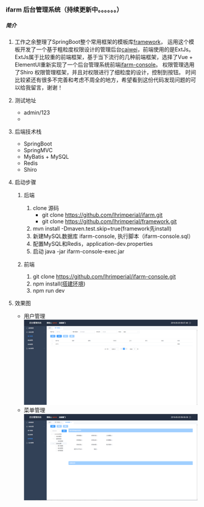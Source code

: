 ### ifarm 后台管理系统（持续更新中。。。。。。）
##### 简介
1. 工作之余整理了SpringBoot整个常用框架的模板库[framework](https://github.com/lhrimperial/framework)，
运用这个模板开发了一个基于粗粒度权限设计的管理后台[caiwei](https://github.com/lhrimperial/caiwei)，前端使用的是ExtJs。 
ExtJs属于比较重的前端框架，基于当下流行的几种前端框架，选择了Vue + ElementUI重新实现了一个后台管理系统前端[ifarm-console](https://github.com/lhrimperial/ifarm-console)。
权限管理选用了Shiro 权限管理框架，并且对权限进行了细粒度的设计，控制到按钮。 时间比较紧还有很多不完善和考虑不周全的地方，希望看到这份代码发现问题的可以给我留言，谢谢！

2. 测试地址
    - admin/123
    -   

3. 后端技术栈
    - SpringBoot
    - SpringMVC
    - MyBatis + MySQL
    - Redis
    - Shiro
    
4. 启动步骤
    1. 后端
        1. clone 源码
            - git clone https://github.com/lhrimperial/ifarm.git
            - git clone https://github.com/lhrimperial/framework.git
        2. mvn install -Dmaven.test.skip=true(framework先install)
        3. 新建MySQL数据库 ifarm-console, 执行脚本（ifarm-console.sql）
        4. 配置MySQL和Redis，application-dev.properties
        5. 启动 java -jar ifarm-console-exec.jar
        
    2. 前端
        1. git clone https://github.com/lhrimperial/ifarm-console.git
        2. npm install([搭建环境](https://github.com/lhrimperial/farm-console))
        3. npm run dev
   
5. 效果图
    - 用户管理
    ![Alt text](doc/用户管理.png)
    - 菜单管理
    ![Alt text](doc/菜单管理.png)